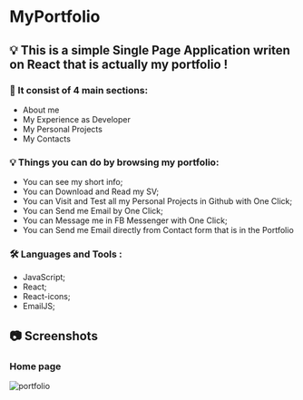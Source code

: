 # MyPortfolio
 
## :bulb: This is a simple Single Page Application writen on React that is actually my portfolio !

### :floppy_disk: It consist of 4 main sections:
- About me
- My Experience as Developer
- My Personal Projects
- My Contacts

### :bulb: Things you can do by browsing my portfolio:
- You can see my short info; 
- You can Download and Read my SV;
- You can Visit and Test all my Personal Projects in Github with One Click;
- You can Send me Email by One Click;
- You can Message me in FB Messenger with One Click;
- You can Send me Email directly from Contact form that is in the Portfolio

### :hammer_and_wrench: Languages and Tools :
- JavaScript;
- React;
- React-icons;
- EmailJS;

## :camera: Screenshots

### Home page
![portfolio](https://user-images.githubusercontent.com/64737227/195850434-21457b4b-f20c-443e-935e-430cfaed7781.png)
